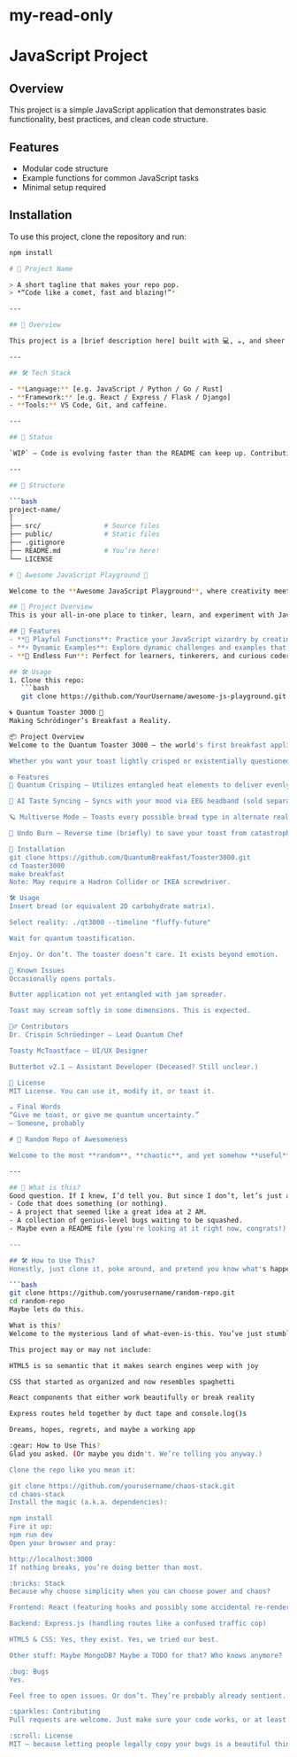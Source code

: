 # my-read-only
# JavaScript Project

## Overview
This project is a simple JavaScript application that demonstrates basic functionality, best practices, and clean code structure.

## Features
- Modular code structure
- Example functions for common JavaScript tasks
- Minimal setup required

## Installation
To use this project, clone the repository and run:

```sh
npm install

# 🚀 Project Name

> A short tagline that makes your repo pop.  
> *“Code like a comet, fast and blazing!”*

---

## 🎯 Overview

This project is a [brief description here] built with 💻, ☕, and sheer willpower. Whether it's a weekend hack or a world-changing idea, it's cooked up in VS Code and heading straight to the stars 🌌.

---

## 🛠 Tech Stack

- **Language:** [e.g. JavaScript / Python / Go / Rust]
- **Framework:** [e.g. React / Express / Flask / Django]
- **Tools:** VS Code, Git, and caffeine.

---

## 🚧 Status

`WIP` – Code is evolving faster than the README can keep up. Contributions, ideas, and dad jokes welcome.

---

## 📂 Structure

```bash
project-name/
│
├── src/                # Source files
├── public/             # Static files
├── .gitignore
├── README.md           # You’re here!
└── LICENSE

# 🚀 Awesome JavaScript Playground 🌟

Welcome to the **Awesome JavaScript Playground**, where creativity meets code! 🎨💻

## 🌟 Project Overview
This is your all-in-one place to tinker, learn, and experiment with JavaScript. Whether you're summoning functions, wielding the power of loops, or diving deep into objects, this playground is your magical coding sandbox. 🏖️✨

## 🔧 Features
- **👾 Playful Functions**: Practice your JavaScript wizardry by creating fun and functional code.
- **⚡ Dynamic Examples**: Explore dynamic challenges and examples that showcase JavaScript's might.
- **🎉 Endless Fun**: Perfect for learners, tinkerers, and curious coders!

## 🛠️ Usage
1. Clone this repo:
   ```bash
   git clone https://github.com/YourUsername/awesome-js-playground.git

🌀 Quantum Toaster 3000 🍞
Making Schrödinger’s Breakfast a Reality.

📦 Project Overview
Welcome to the Quantum Toaster 3000 — the world's first breakfast appliance that operates on the edge of classical and quantum physics. Finally, you can toast bread and collapse probability wavefunctions at the same time.

Whether you want your toast lightly crisped or existentially questioned, QT3000 has your back (and your breakfast).

⚙️ Features
🔬 Quantum Crisping – Utilizes entangled heat elements to deliver evenly distributed browning across all universes.

🧠 AI Taste Syncing – Syncs with your mood via EEG headband (sold separately) to determine your ideal level of toastiness.

🪐 Multiverse Mode – Toasts every possible bread type in alternate realities. Choose from a variety of quantum timelines.

🥶 Undo Burn – Reverse time (briefly) to save your toast from catastrophic overheat events.

🚀 Installation
git clone https://github.com/QuantumBreakfast/Toaster3000.git
cd Toaster3000
make breakfast
Note: May require a Hadron Collider or IKEA screwdriver.

🛠️ Usage
Insert bread (or equivalent 2D carbohydrate matrix).

Select reality: ./qt3000 --timeline "fluffy-future"

Wait for quantum toastification.

Enjoy. Or don’t. The toaster doesn’t care. It exists beyond emotion.

🧪 Known Issues
Occasionally opens portals.

Butter application not yet entangled with jam spreader.

Toast may scream softly in some dimensions. This is expected.

🧙‍♂️ Contributors
Dr. Crispin Schröedinger – Lead Quantum Chef

Toasty McToastface – UI/UX Designer

Butterbot v2.1 – Assistant Developer (Deceased? Still unclear.)

📜 License
MIT License. You can use it, modify it, or toast it.

☕ Final Words
“Give me toast, or give me quantum uncertainty.”
– Someone, probably

# 🚀 Random Repo of Awesomeness

Welcome to the most **random**, **chaotic**, and yet somehow **useful** GitHub repository you'll ever encounter. You have bravely entered this sacred land of code, creativity, and occasional errors. Buckle up, because things are about to get weird.

---

## 🤷 What is this?
Good question. If I knew, I’d tell you. But since I don’t, let’s just assume it’s **a masterpiece** in the making. This repo might contain:
- Code that does something (or nothing).
- A project that seemed like a great idea at 2 AM.
- A collection of genius-level bugs waiting to be squashed.
- Maybe even a README file (you're looking at it right now, congrats!).

---

## 🛠 How to Use This?
Honestly, just clone it, poke around, and pretend you know what's happening. To get started:

```bash
git clone https://github.com/yourusername/random-repo.git
cd random-repo
Maybe lets do this.

What is this?
Welcome to the mysterious land of what-even-is-this. You’ve just stumbled upon a full-stack application that was probably born during a caffeine-fueled midnight coding session and has since taken on a life of its own.

This project may or may not include:

HTML5 is so semantic that it makes search engines weep with joy

CSS that started as organized and now resembles spaghetti

React components that either work beautifully or break reality

Express routes held together by duct tape and console.log()s

Dreams, hopes, regrets, and maybe a working app

:gear: How to Use This?
Glad you asked. (Or maybe you didn't. We’re telling you anyway.)

Clone the repo like you mean it:

git clone https://github.com/yourusername/chaos-stack.git
cd chaos-stack
Install the magic (a.k.a. dependencies):

npm install
Fire it up:
npm run dev
Open your browser and pray:

http://localhost:3000
If nothing breaks, you’re doing better than most.

:bricks: Stack
Because why choose simplicity when you can choose power and chaos?

Frontend: React (featuring hooks and possibly some accidental re-renders)

Backend: Express.js (handling routes like a confused traffic cop)

HTML5 & CSS: Yes, they exist. Yes, we tried our best.

Other stuff: Maybe MongoDB? Maybe a TODO for that? Who knows anymore?

:bug: Bugs
Yes.

Feel free to open issues. Or don’t. They’re probably already sentient.

:sparkles: Contributing
Pull requests are welcome. Just make sure your code works, or at least looks like it should. Bonus points for witty comments.

:scroll: License
MIT – because letting people legally copy your bugs is a beautiful thing.
